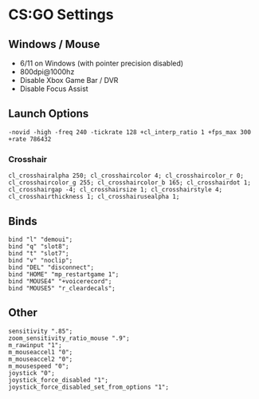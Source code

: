 # CS:GO Settings
## Windows / Mouse
- 6/11 on Windows (with pointer precision disabled)
- 800dpi@1000hz
- Disable Xbox Game Bar / DVR
- Disable Focus Assist
## Launch Options
```-novid -high -freq 240 -tickrate 128 +cl_interp_ratio 1 +fps_max 300 +rate 786432```
### Crosshair
```cl_crosshairalpha 250; cl_crosshaircolor 4; cl_crosshaircolor_r 0; cl_crosshaircolor_g 255; cl_crosshaircolor_b 165; cl_crosshairdot 1; cl_crosshairgap -4; cl_crosshairsize 1; cl_crosshairstyle 4; cl_crosshairthickness 1; cl_crosshairusealpha 1;```
## Binds
```
bind "l" "demoui";
bind "q" "slot8";
bind "t" "slot7";
bind "v" "noclip";
bind "DEL" "disconnect";
bind "HOME" "mp_restartgame 1";
bind "MOUSE4" "+voicerecord";
bind "MOUSE5" "r_cleardecals";
```
## Other
```
sensitivity ".85";
zoom_sensitivity_ratio_mouse ".9";
m_rawinput "1";
m_mouseaccel1 "0";
m_mouseaccel2 "0";
m_mousespeed "0";
joystick "0";
joystick_force_disabled "1";
joystick_force_disabled_set_from_options "1";
```
